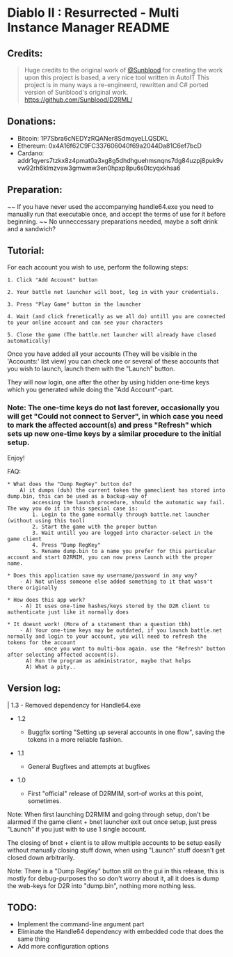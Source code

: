 # ﻿Diablo II : Resurrected - Multi Instance Manager README

## Credits:

> Huge credits to the original work of [@Sunblood](https://github.com/Sunblood/) for creating the work upon this project is based, a very nice tool written in AutoIT
> This project is in many ways a re-engineerd, rewritten and C# ported version of Sunblood's original work.
> https://github.com/Sunblood/D2RML/

## Donations:
*	Bitcoin: 1P7Sbra6cNEDYzRQANer8SdmqyeLLQSDKL
*	Ethereum: 0x4A16f62C9FC337606040f69a2044Da81C6ef7bcD
*	Cardano: addr1qyers7tzkx8z4pmat0a3xg8g5dhdhguehmsnqns7dg84uzpj8puk9vvw92rh6klmzvsw3gmwmw3en0hpxp8pu6s0tcyqxkhsa6

## Preparation:
~~ If you have never used the accompanying handle64.exe you need to manually run that executable once, and accept the terms of use for it before beginning. ~~
No unneccessary preparations needed, maybe a soft drink and a sandwich?

## Tutorial:

For each account you wish to use, perform the following steps:
	
	1. Click "Add Account" button 

	2. Your battle net launcher will boot, log in with your credentials.

	3. Press "Play Game" button in the launcher

	4. Wait (and click frenetically as we all do) untill you are connected to your online account and can see your characters

	5. Close the game (The battle.net launcher will already have closed automatically)

Once you have added all your accounts (They will be visible in the 'Accounts:' list view) you can check one or several of these accounts that you wish to launch,
launch them with the "Launch" button.

They will now login, one after the other by using hidden one-time keys which you generated while doing the "Add Account"-part.

### Note: The one-time keys do not last forever, occasionally you will get "Could not connect to Server", in which case you need to mark the affected account(s) and press "Refresh" which sets up new one-time keys by a similar procedure to the initial setup.


Enjoy!




FAQ:
	
	* What does the "Dump RegKey" button do?
		A) it dumps (duh) the current token the gameclient has stored into dump.bin, this can be used as a backup-way of 
			accessing the launch procedure, should the automatic way fail. The way you do it in this special case is:
			1. Login to the game normally through battle.net launcher (without using this tool)
			2. Start the game with the proper button
			3. Wait untill you are logged into character-select in the game client
			4. Press "Dump RegKey"
			5. Rename dump.bin to a name you prefer for this particular account and start D2RMIM, you can now press Launch with the proper name.
			
	* Does this application save my username/password in any way?
		- A) Not unless someone else added something to it that wasn't there originally

	* How does this app work?
		- A) It uses one-time hashes/keys stored by the D2R client to authenticate just like it normally does

	* It doesnt work! (More of a statement than a question tbh)
		- A) Your one-time keys may be outdated, if you launch battle.net normally and login to your account, you will need to refresh the tokens for the account 
				once you want to multi-box again. use the "Refresh" button after selecting affected account(s).
		  A) Run the program as administrator, maybe that helps
		  A) What a pity..





## Version log:

| 1.3
	-	Removed dependency for Handle64.exe

* 1.2 
	- 	Buggfix sorting "Setting up several accounts in one flow", saving the tokens in a more reliable fashion.

* 1.1
	-	 General Bugfixes and attempts at bugfixes

* 1.0

	- 	First "official" release of D2RMIM, sort-of works at this point, sometimes.

Note: When first launching D2RMIM and going through setup, don't be alarmed if the game client + bnet launcher exit out once setup, just press "Launch" if you just with to use 1 single account.

The closing of bnet + client is to allow multiple accounts to be setup easily without manually closing stuff down, when using "Launch" stuff doesn't get closed down arbitrarily.

Note: There is a "Dump RegKey" button still on the gui in this release, this is mostly for debug-purposes tho so don't worry about it, all it does is dump the web-keys for D2R into "dump.bin", nothing more nothing less.

## TODO:

*	Implement the command-line argument part
*	Eliminate the Handle64 dependency with embedded code that does the same thing
*	Add more configuration options
